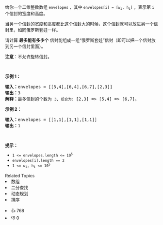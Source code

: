 <p>给你一个二维整数数组 <code>envelopes</code> ，其中 <code>envelopes[i] = [w<sub>i</sub>, h<sub>i</sub>]</code> ，表示第 <code>i</code> 个信封的宽度和高度。</p>

<p>当另一个信封的宽度和高度都比这个信封大的时候，这个信封就可以放进另一个信封里，如同俄罗斯套娃一样。</p>

<p>请计算 <strong>最多能有多少个</strong> 信封能组成一组“俄罗斯套娃”信封（即可以把一个信封放到另一个信封里面）。</p>

<p><strong>注意</strong>：不允许旋转信封。</p>
&nbsp;

<p><strong>示例 1：</strong></p>

<pre>
<strong>输入：</strong>envelopes = [[5,4],[6,4],[6,7],[2,3]]
<strong>输出：</strong>3
<strong>解释：</strong>最多信封的个数为 <code>3, 组合为: </code>[2,3] =&gt; [5,4] =&gt; [6,7]。</pre>

<p><strong>示例 2：</strong></p>

<pre>
<strong>输入：</strong>envelopes = [[1,1],[1,1],[1,1]]
<strong>输出：</strong>1
</pre>

<p>&nbsp;</p>

<p><strong>提示：</strong></p>

<ul>
	<li><code>1 &lt;= envelopes.length &lt;= 10<sup>5</sup></code></li>
	<li><code>envelopes[i].length == 2</code></li>
	<li><code>1 &lt;= w<sub>i</sub>, h<sub>i</sub> &lt;= 10<sup>5</sup></code></li>
</ul>
<div><div>Related Topics</div><div><li>数组</li><li>二分查找</li><li>动态规划</li><li>排序</li></div></div><br><div><li>👍 768</li><li>👎 0</li></div>